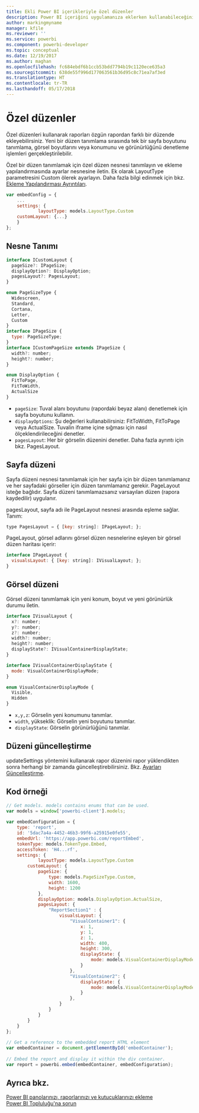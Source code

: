 ```yaml
---
title: Ekli Power BI içerikleriyle özel düzenler
description: Power BI içeriğini uygulamanıza eklerken kullanabileceğiniz özel düzenler hakkında bilgi edinin.
author: markingmyname
manager: kfile
ms.reviewer: ''
ms.service: powerbi
ms.component: powerbi-developer
ms.topic: conceptual
ms.date: 12/19/2017
ms.author: maghan
ms.openlocfilehash: fc684ebdf6b1ccb53bdd7794b19c1120ece635a3
ms.sourcegitcommit: 638de55f996d177063561b36d95c8c71ea7af3ed
ms.translationtype: HT
ms.contentlocale: tr-TR
ms.lasthandoff: 05/17/2018
---
```

# <a name="custom-layouts"></a>Özel düzenler


Özel düzenleri kullanarak raporları özgün rapordan farklı bir düzende ekleyebilirsiniz. Yeni bir düzen tanımlama sırasında tek bir sayfa boyutunu tanımlama, görsel boyutlarını veya konumunu ve görünürlüğünü denetleme işlemleri gerçekleştirilebilir.

Özel bir düzen tanımlamak için özel düzen nesnesi tanımlayın ve ekleme yapılandırmasında ayarlar nesnesine iletin. Ek olarak LayoutType parametresini Custom ölerek ayarlayın. Daha fazla bilgi edinmek için bkz. [Ekleme Yapılandırması Ayrıntıları](https://github.com/Microsoft/PowerBI-JavaScript/wiki/Embed-Configuration-Details).

```javascript
var embedConfig = {
    ...
    settings: {
            layoutType: models.LayoutType.Custom
    customLayout: {...}
    }
};
```

## <a name="object-definition"></a>Nesne Tanımı

```javascript
interface ICustomLayout {
  pageSize?: IPageSize;
  displayOption?: DisplayOption;
  pagesLayout?: PagesLayout;
}

enum PageSizeType {
  Widescreen,
  Standard,
  Cortana,
  Letter,
  Custom
}
interface IPageSize {
  type: PageSizeType;
}
interface ICustomPageSize extends IPageSize {
  width?: number;
  height?: number;
}

enum DisplayOption {
  FitToPage,
  FitToWidth,
  ActualSize
}
```

- `pageSize`: Tuval alanı boyutunu (rapordaki beyaz alanı) denetlemek için sayfa boyutunu kullanın.
- `displayOptions`: Şu değerleri kullanabilirsiniz: FitToWidth, FitToPage veya ActualSize. Tuvalin iframe içine sığması için nasıl ölçeklendirileceğini denetler.
- `pagesLayout`: Her bir görselin düzenini denetler. Daha fazla ayrıntı için bkz. PagesLayout.

## <a name="pages-layout"></a>Sayfa düzeni

Sayfa düzeni nesnesi tanımlamak için her sayfa için bir düzen tanımlamanız ve her sayfadaki görseller için düzen tanımlamanız gerekir.
PageLayout isteğe bağlıdır. Sayfa düzeni tanımlamazsanız varsayılan düzen (rapora kaydedilir) uygulanır.

pagesLayout, sayfa adı ile PageLayout nesnesi arasında eşleme sağlar. Tanım:

```javascript
type PagesLayout = { [key: string]: IPageLayout; };
```

PageLayout, görsel adlarını görsel düzen nesnelerine eşleyen bir görsel düzen haritası içerir:

```javascript
interface IPageLayout {
  visualsLayout: { [key: string]: IVisualLayout; };
}
```

## <a name="visual-layout"></a>Görsel düzeni

Görsel düzeni tanımlamak için yeni konum, boyut ve yeni görünürlük durumu iletin.

```javascript
interface IVisualLayout {
  x?: number;
  y?: number;
  z?: number;
  width?: number;
  height?: number;
  displayState?: IVisualContainerDisplayState;
}

interface IVisualContainerDisplayState {
  mode: VisualContainerDisplayMode;
}

enum VisualContainerDisplayMode {
  Visible,
  Hidden
}
```

- `x,y,z`: Görselin yeni konumunu tanımlar.
- `width`, yükseklik: Görselin yeni boyutunu tanımlar.
- `displayState`: Görselin görünürlüğünü tanımlar.


## <a name="update-layout"></a>Düzeni güncelleştirme

updateSettings yöntemini kullanarak rapor düzenini rapor yüklendikten sonra herhangi bir zamanda güncelleştirebilirsiniz. Bkz. [Ayarları Güncelleştirme](https://github.com/Microsoft/PowerBI-JavaScript/wiki/Update-Settings).

## <a name="code-example"></a>Kod örneği

```javascript
// Get models. models contains enums that can be used.
var models = window['powerbi-client'].models;
    
var embedConfiguration = {
    type: 'report',
    id: '5dac7a4a-4452-46b3-99f6-a25915e0fe55',
    embedUrl: 'https://app.powerbi.com/reportEmbed',
    tokenType: models.TokenType.Embed,
    accessToken: 'H4...rf',
    settings: {
            layoutType: models.LayoutType.Custom
        customLayout: {
            pageSize: {
                type: models.PageSizeType.Custom,
                width: 1600,
                height: 1200
            },
            displayOption: models.DisplayOption.ActualSize,
            pagesLayout: {
                "ReportSection1" : {
                    visualsLayout: {
                        "VisualContainer1": {
                            x: 1,
                            y: 1,
                            z: 1,
                            width: 400,
                            height: 300,
                            displayState: {
                                mode: models.VisualContainerDisplayMode.Visible
                            }
                        },
                        "VisualContainer2": {
                            displayState: {
                                mode: models.VisualContainerDisplayMode.Hidden
                            }
                        },
                    }
                }
            }
        }
    }
};
     
// Get a reference to the embedded report HTML element
var embedContainer = document.getElementById('embedContainer');
 
// Embed the report and display it within the div container.
var report = powerbi.embed(embedContainer, embedConfiguration);

```


## <a name="see-also"></a>Ayrıca bkz.

[Power BI panolarınızı, raporlarınızı ve kutucuklarınızı ekleme](embedding-content.md)   
[Power BI Topluluğu'na sorun](https://community.powerbi.com/)

